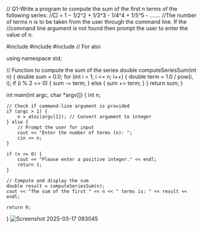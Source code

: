 // Q1-Write a program to compute the sum of the first n terms of the following series:
//□ = 1 − 1/2^2 + 1/3^3 - 1/4^4 + 1/5^5 - .......
//The number of terms n is to be taken from the user through the command line. If the
//command line argument is not found then prompt the user to enter the value of n.


#include <iostream>
#include <cmath>
#include <cstdlib> // For atoi

using namespace std;

// Function to compute the sum of the series
double computeSeriesSum(int n) {
    double sum = 0.0;
    for (int i = 1; i <= n; i++) {
        double term = 1.0 / pow(i, i);
        if (i % 2 == 0) {
            sum -= term;
        } else {
            sum += term;
        }
    }
    return sum;
}

int main(int argc, char *argv[]) {
    int n;
    
    // Check if command-line argument is provided
    if (argc > 1) {
        n = atoi(argv[1]); // Convert argument to integer
    } else {
        // Prompt the user for input
        cout << "Enter the number of terms (n): ";
        cin >> n;
    }
    
    if (n <= 0) {
        cout << "Please enter a positive integer." << endl;
        return 1;
    }
    
    // Compute and display the sum
    double result = computeSeriesSum(n);
    cout << "The sum of the first " << n << " terms is: " << result << endl;
    
    return 0;
}
![Screenshot 2025-03-17 093045](https://github.com/user-attachments/assets/251bb288-353e-474f-932f-9b19979512da)

